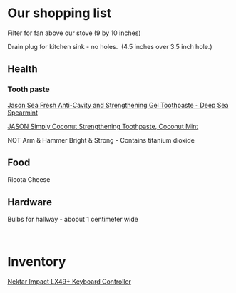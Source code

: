# Our shopping list 

Filter for fan above our stove (9 by 10 inches)  

Drain plug for kitchen sink - no holes.  (4.5 inches over 3.5 inch hole.)  

## Health

### Tooth paste  

[Jason Sea Fresh Anti-Cavity and Strengthening Gel Toothpaste - Deep Sea Spearmint](https://www.amazon.com/Jason-Fresh-Anti-Cavity-Strengthening-Toothpaste/dp/B00J7G0HLA/ref=sr_1_2?dchild=1&keywords=JASON+Spearmint+Deep+Sea+anti-cavity&qid=1596992472&s=beauty&sr=1-2)

[JASON Simply Coconut Strengthening Toothpaste, Coconut Mint](https://www.amazon.com/gp/product/B074D96PLL/ref=ox_sc_act_title_2?smid=ATVPDKIKX0DER&psc=1)

NOT Arm & Hammer Bright & Strong - Contains titanium dioxide  

## Food

Ricota Cheese  


## Hardware  

Bulbs for hallway - aboout 1 centimeter wide

<br>

# Inventory

[Nektar Impact LX49+ Keyboard Controller](https://smile.amazon.com/Controlador-teclado-Nektar-IMPACT-LX49/dp/B01HZWL64O/ref=pb_allspark_session_sims_desktop_267_4)
